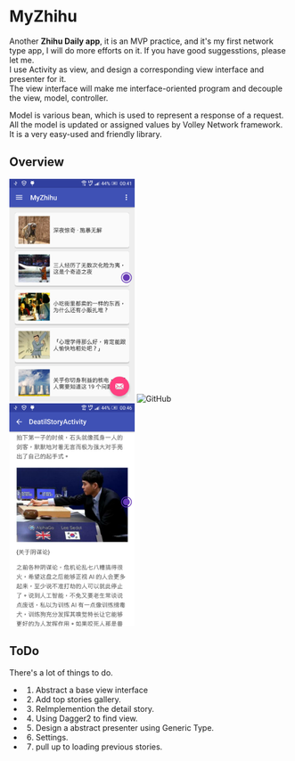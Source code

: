 # MyZhihu
Another **Zhihu Daily app**, it is an MVP practice, and it's my first network type app, 
I will do more efforts on it. If you have good suggesstions, please let me.       
I use Activity as view, and design a corresponding view interface and presenter for it.  
The view interface will make me interface-oriented program and decouple the view, model, controller.  

Model is various bean, which is used to represent a response of a request.  
All the model is updated or assigned values by Volley Network framework.  
It is a very easy-used and friendly library.  

## Overview

<img src="https://github.com/KylinGu/MyZhihu/blob/master/screenshot/device-2016-03-14-004150.png" alt="GitHub" title="Index" height="400"/>
<img src="https://github.com/KylinGu/MyZhihu/blob/master/screenshot/device-2016-03-14-004213.png" alt="GitHub" title="DetailStory" height="400"/>
<img src="https://github.com/KylinGu/MyZhihu/blob/master/screenshot/device-2016-03-14-004633.png" alt="GitHub" title="DetailStory" height="400"/>

## ToDo
There's a lot of things to do.
- 1. Abstract a base view interface

- 2. Add top stories gallery.

- 3. ReImplemention the detail story.

- 4. Using Dagger2 to find view.

- 5. Design a abstract presenter using Generic Type.

- 6. Settings.

- 7. pull up to loading previous stories.


